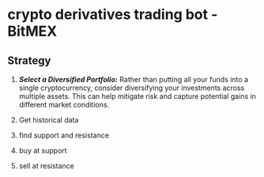 # crypto derivatives trading bot - BitMEX

## Strategy

1. ***Select a Diversified Portfolio:*** Rather than putting all your funds into a single cryptocurrency, consider diversifying your investments across multiple assets. This can help mitigate risk and capture potential gains in different market conditions.
 
0. Get historical data
1. find support and resistance
2. buy at support 
3. sell at resistance




